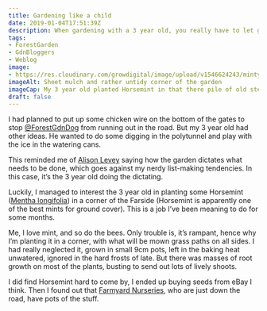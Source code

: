 ```yaml
---
title: Gardening like a child
date: 2019-01-04T17:51:39Z
description: When gardening with a 3 year old, you really have to let go and go with the flow.
tags: 
- ForestGarden
- GdnBloggers
- Weblog
image: 
- https://res.cloudinary.com/growdigital/image/upload/v1546624243/minty-corner-E3090B70.jpg
imageAlt: Sheet mulch and rather untidy corner of the garden
imageCap: My 3 year old planted Horsemint in that there pile of old stems
draft: false
---
```


I had planned to put up some chicken wire on the bottom of the gates to stop [@ForestGdnDog](https://twitter.com/forestgdndog) from running out in the road. But my 3 year old had other ideas. He wanted to do some digging in the polytunnel and play with the ice in the watering cans. 

This reminded me of [Alison Levey](https://www.blackberrygarden.co.uk) saying how the garden dictates what needs to be done, which goes against my nerdy list-making tendencies. In this case, it’s the 3 year old doing the dictating.

Luckily, I managed to interest the 3 year old in planting some Horsemint ([Mentha longifolia](https://res.cloudinary.com/growdigital/image/upload/v1546624243/minty-corner-E3090B70.jpg)) in a corner of the Farside (Horsemint is apparently one of the best mints for ground cover). This is a job I’ve been meaning to do for some months.

Me, I love mint, and so do the bees. Only trouble is, it’s rampant, hence why I’m planting it in a corner, with what will be mown grass paths on all sides. I had really neglected it, grown in small 9cm pots, left in the baking heat unwatered, ignored in the hard frosts of late. But there was masses of root growth on most of the plants, busting to send out lots of lively shoots.

I did find Horsemint hard to come by, I ended up buying seeds from eBay I think. Then I found out that [Farmyard Nurseries](https://farmyardnurseries.co.uk), who are just down the road, have pots of the stuff. 

